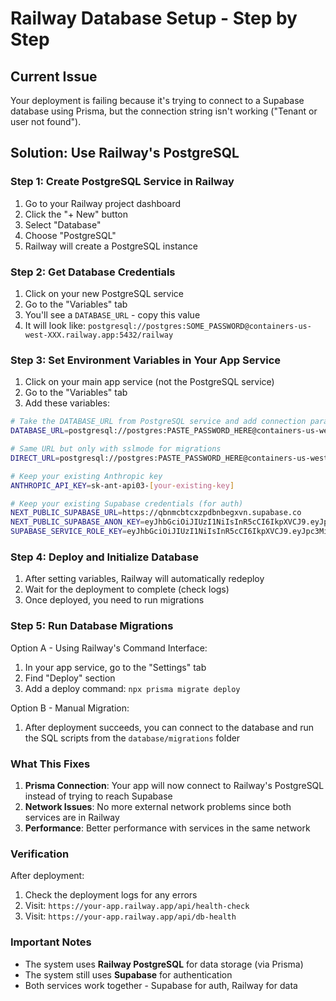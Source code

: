 # Railway Database Setup - Step by Step

## Current Issue
Your deployment is failing because it's trying to connect to a Supabase database using Prisma, but the connection string isn't working ("Tenant or user not found").

## Solution: Use Railway's PostgreSQL

### Step 1: Create PostgreSQL Service in Railway

1. Go to your Railway project dashboard
2. Click the "+ New" button
3. Select "Database" 
4. Choose "PostgreSQL"
5. Railway will create a PostgreSQL instance

### Step 2: Get Database Credentials

1. Click on your new PostgreSQL service
2. Go to the "Variables" tab
3. You'll see a `DATABASE_URL` - copy this value
4. It will look like: `postgresql://postgres:SOME_PASSWORD@containers-us-west-XXX.railway.app:5432/railway`

### Step 3: Set Environment Variables in Your App Service

1. Click on your main app service (not the PostgreSQL service)
2. Go to the "Variables" tab
3. Add these variables:

```bash
# Take the DATABASE_URL from PostgreSQL service and add connection parameters
DATABASE_URL=postgresql://postgres:PASTE_PASSWORD_HERE@containers-us-west-XXX.railway.app:5432/railway?sslmode=require&connection_limit=10&pool_timeout=30

# Same URL but only with sslmode for migrations
DIRECT_URL=postgresql://postgres:PASTE_PASSWORD_HERE@containers-us-west-XXX.railway.app:5432/railway?sslmode=require

# Keep your existing Anthropic key
ANTHROPIC_API_KEY=sk-ant-api03-[your-existing-key]

# Keep your existing Supabase credentials (for auth)
NEXT_PUBLIC_SUPABASE_URL=https://qbnmcbtcxzpdbnbegxvn.supabase.co
NEXT_PUBLIC_SUPABASE_ANON_KEY=eyJhbGciOiJIUzI1NiIsInR5cCI6IkpXVCJ9.eyJpc3MiOiJzdXBhYmFzZSIsInJlZiI6InFibm1jYnRjeHpwZGJuYmVneHZuIiwicm9sZSI6ImFub24iLCJpYXQiOjE3MzE1MzE0NDAsImV4cCI6MjA0NzEwNzQ0MH0.HFr_xz3ZJJp-W5gVKdmEQ7Zo5aIK4fM4k8CMFrMWkNE
SUPABASE_SERVICE_ROLE_KEY=eyJhbGciOiJIUzI1NiIsInR5cCI6IkpXVCJ9.eyJpc3MiOiJzdXBhYmFzZSIsInJlZiI6InFibm1jYnRjeHpwZGJuYmVneHZuIiwicm9sZSI6InNlcnZpY2Vfcm9sZSIsImlhdCI6MTczMTUzMTQ0MCwiZXhwIjoyMDQ3MTA3NDQwfQ.LTuaKJCpwqFBW9oNu0n3z3N-K4SPZJDQ-d2PHJY9vdY
```

### Step 4: Deploy and Initialize Database

1. After setting variables, Railway will automatically redeploy
2. Wait for the deployment to complete (check logs)
3. Once deployed, you need to run migrations

### Step 5: Run Database Migrations

Option A - Using Railway's Command Interface:
1. In your app service, go to the "Settings" tab
2. Find "Deploy" section
3. Add a deploy command: `npx prisma migrate deploy`

Option B - Manual Migration:
1. After deployment succeeds, you can connect to the database and run the SQL scripts from the `database/migrations` folder

### What This Fixes

1. **Prisma Connection**: Your app will now connect to Railway's PostgreSQL instead of trying to reach Supabase
2. **Network Issues**: No more external network problems since both services are in Railway
3. **Performance**: Better performance with services in the same network

### Verification

After deployment:
1. Check the deployment logs for any errors
2. Visit: `https://your-app.railway.app/api/health-check`
3. Visit: `https://your-app.railway.app/api/db-health`

### Important Notes

- The system uses **Railway PostgreSQL** for data storage (via Prisma)
- The system still uses **Supabase** for authentication
- Both services work together - Supabase for auth, Railway for data
